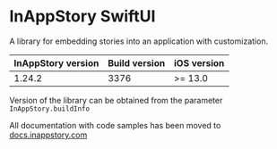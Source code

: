 # InAppStory SwiftUI

A library for embedding stories into an application with customization.

| InAppStory version | Build version | iOS version |
|--------------------|---------------|-------------|
| 1.24.2             | 3376          | >= 13.0     |

Version of the library can be obtained from the parameter `InAppStory.buildInfo`

All documentation with code samples has been moved to [docs.inappstory.com](https://docs.inappstory.com/sdk-guides/ios/how-to-get-started.html)
